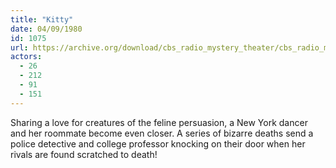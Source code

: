 ```yaml
---
title: "Kitty"
date: 04/09/1980
id: 1075
url: https://archive.org/download/cbs_radio_mystery_theater/cbs_radio_mystery_theater-1051-1100.zip/cbs_radio_mystery_theater-1051-1100%2Fcbsrmt_1075_kitty.mp3
actors:
  - 26
  - 212
  - 91
  - 151
---
```

Sharing a love for creatures of the feline persuasion, a New York dancer and her roommate become even closer. A series of bizarre deaths send a police detective and college professor knocking on their door when her rivals are found scratched to death!